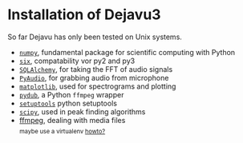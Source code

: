 # Installation of Dejavu3

So far Dejavu has only been tested on Unix systems.
* [`numpy`](http://www.numpy.org/), fundamental package for scientific computing with Python
* [`six`](http://six.readthedocs.io/), compatability vor py2 and py3
* [`SQLAlchemy`](http://docs.sqlalchemy.org/en/latest/), for taking the FFT of audio signals
* [`PyAudio`](http://people.csail.mit.edu/hubert/pyaudio/), for grabbing audio from microphone
* [`matplotlib`](http://matplotlib.org/), used for spectrograms and plotting
* [`pydub`](http://pydub.com/), a Python `ffmpeg` wrapper
* [`setuptools`](https://setuptools.readthedocs.io/en/latest/) python setuptools
* [`scipy`](http://www.scipy.org/), used in peak finding algorithms
* [ffmpeg](https://www.ffmpeg.org/), dealing with media files <br>
<sub>maybe use a virtualenv [howto?](http://www.pythoncentral.io/how-to-install-virtualenv-python/)</sub>

